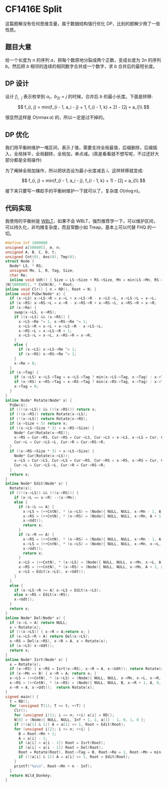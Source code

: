 # CF1416E Split

这篇题解没有任何思维含量，属于数据结构强行优化 DP，比别的题解少用了一些性质。

## 题目大意

给一个长度为 $n$ 的序列 $a$，把每个数原地分裂成两个正数，变成长度为 $2n$ 的序列 $b$。然后把 $b$ 相邻的连续的相同数字合并成一个数字，求 $b$ 合并后的最短长度。

## DP 设计

设计 $f_{i，j}$ 表示枚举到 $a_i$，$b_{2i} = j$ 的时候，合并后 $b$ 的最小长度。下面是转移:

$$
f_{i, j} = min(f_{i - 1, a_i - j} + 1, f_{i - 1, k} + 2) - [2j = a_i]\\
$$

很显然这样是 $O(n\max a)$ 的，所以一定是过不掉的。

## DP 优化

我们用平衡树维护一堆区间，表示 $f$ 值，需要支持全局最值，后缀删除，后缀插入，全局抹平，全局翻转，全局加，单点减。(真是看看就不想写呢，不过还好大部分都是全局操作)

为了阉掉全局加操作，所以把状态设为最小长度减去 $i$，这样转移就变成:

$$
f_{i, j} = min(f_{i - 1, a_i - j}, f_{i - 1, k} + 1) - [2j = a_i]\\
$$

接下来只要写一棵趁手的平衡树维护一下就可以了，复杂度 $O(n\log n)$。

## 代码实现

我使用的平衡树是 [WBLT](https://www.luogu.com.cn/blog/Wild-Donkey/lun-li-zui-yan-jin-di-ping-heng-shu-zong-fa-shu)，如果不会 WBLT，强烈推荐学一下，可以维护区间，可以持久化，非均摊复杂度，而且常数小如 Treap，基本上可以代替 FHQ 的一切。

```cpp
#define Inf 1000000
unsigned a[500005], m, n;
unsigned A, B, C, D, t;
unsigned Cnt(0), Ans(0), Tmp(0);
struct Node {
  Node* LS, * RS;
  unsigned Mn, L, R, Tag, Size;
  char Re;
  inline void Udt() { Size = LS->Size + RS->Size, Mn = min(LS->Mn, RS->Mn); }
}N[5000005], * CntN(N), * Root;
inline void Clr() { n = RD(), Root = N; }
inline void PsDw(Node* x) {
  if (x->LS) x->LS->R = x->L + x->LS->R - x->LS->L, x->LS->L = x->L;
  if (x->RS) x->RS->L = x->R - x->RS->R + x->RS->L, x->RS->R = x->R;
  if (x->Re) {
    swap(x->LS, x->RS);
    if ((x->LS) && (x->RS)) {
      x->LS->Re ^= 1, x->RS->Re ^= 1;
      x->LS->R = x->L + x->LS->R - x->LS->L;
      x->RS->L = x->LS->R + 1;
      x->LS->L = x->L, x->RS->R = x->R;
    }
    else {
      if (x->LS) x->LS->Re ^= 1;
      if (x->RS) x->RS->Re ^= 1;
    }
    x->Re = 0;
  }
  if (x->Tag) {
    if (x->LS) x->LS->Tag = x->LS->Tag ? min(x->LS->Tag, x->Tag) : x->Tag, x->LS->Mn = min(x->LS->Mn, x->Tag);
    if (x->RS) x->RS->Tag = x->RS->Tag ? min(x->RS->Tag, x->Tag) : x->Tag, x->RS->Mn = min(x->RS->Mn, x->Tag);
    x->Tag = 0;
  }
}
inline Node* Rotate(Node* x) {
  PsDw(x);
  if ((!(x->LS)) && (!(x->RS))) return x;
  if (!(x->RS)) return Rotate(x->LS);
  if (!(x->LS)) return Rotate(x->RS);
  if (x->Size < 5) return x;
  if ((x->LS->Size * 3) < x->RS->Size) {
    Node* Cur(Rotate(x->RS));
    x->RS = Cur->RS, Cur->RS = Cur->LS, Cur->LS = x->LS, x->LS = Cur, Cur->Udt();
    Cur->L = Cur->LS->L, Cur->R = Cur->RS->R;
  }
  if ((x->RS->Size * 3) < x->LS->Size) {
    Node* Cur(Rotate(x->LS));
    x->LS = Cur->LS, Cur->LS = Cur->RS, Cur->RS = x->RS, x->RS = Cur, Cur->Udt();
    Cur->L = Cur->LS->L, Cur->R = Cur->RS->R;
  }
  return x;
}
inline Node* Edit(Node* x) {
  Rotate(x);
  if ((!(x->LS)) && (!(x->RS))) {
    if (x->L == x->R) --(x->Mn);
    else {
      if (x->L == A) {
        x->LS = (++CntN), * (x->LS) = (Node){ NULL, NULL, x->Mn - 1, A, A, 0, 1, 0 };
        x->RS = (++CntN), * (x->RS) = (Node){ NULL, NULL, x->Mn, A + 1, x->R, 0, 1, 0 };
        x->Udt();
        return x;
      }
      if (x->R == A) {
        x->RS = (++CntN), * (x->RS) = (Node){ NULL, NULL, x->Mn - 1, A, A, 0, 1, 0 };
        x->LS = (++CntN), * (x->LS) = (Node){ NULL, NULL, x->Mn, x->L, A - 1, 0, 1, 0 };
        x->Udt();
        return x;
      }
      x->LS = (++CntN), * (x->LS) = (Node){ NULL, NULL, x->Mn, x->L, A, 0, 1, 0 };
      x->RS = (++CntN), * (x->RS) = (Node){ NULL, NULL, x->Mn, A + 1, x->R, 0, 1, 0 };
      x->LS = Edit(x->LS), x->Udt();
    }
  }
  else {
    if (x->LS->R >= A) x->LS = Edit(x->LS);
    else x->RS = Edit(x->RS);
    x->Udt();
  }
  return x;
}
inline Node* Del(Node* x) {
  if (x->L > A) return NULL;
  x = Rotate(x);
  if (!(x->LS)) { x->R = A;return x; }
  if (x->LS->R > A) return Del(x->LS);
  x->RS = Del(x->RS), x->R = A, x = Rotate(x);
  if (x->LS) x->Udt();
  return x;
}
inline Node* Isrt(Node* x) {
  x = Rotate(x);
  if (x->RS) { x->RS = Isrt(x->RS), x->R = A, x->Udt(); return Rotate(x); }
  if (x->Mn == B) { x->R = A; return x; }
  x->LS = (++CntN), * (x->LS) = (Node){ NULL, NULL, x->Mn, x->L, x->R, 0, 1, 0 };
  x->RS = (++CntN), * (x->RS) = (Node){ NULL, NULL, B, x->R + 1, A, 0, 1, 0 };
  x->R = A, x->Udt();  return Rotate(x);
}
signed main() {
  t = RD();
  for (unsigned T(1); T <= t; ++T) {
    Clr();
    for (unsigned i(1); i <= n; ++i) a[i] = RD();
    N[0] = (Node){ NULL, NULL, Inf + 1, 1, a[1] - 1, 0, 1, 0 };
    if (!(a[1] & 1)) A = a[1] >> 1, Root = Edit(Root);
    for (unsigned i(2); i <= n; ++i) {
      B = Root->Mn + 1;
      A = a[i] - 1;
      if (a[i] > a[i - 1]) Root = Isrt(Root);
      if (a[i] < a[i - 1]) Root = Del(Root);
      Root = Rotate(Root), Root->Tag = B, Root->Re = 1, Root->Mn = min(B, Root->Mn);
      if (!(a[i] & 1)) A = a[i] >> 1, Root = Edit(Root);
    }
    printf("%u\n", Root->Mn + n - Inf);
  }
  return Wild_Donkey;
}
```